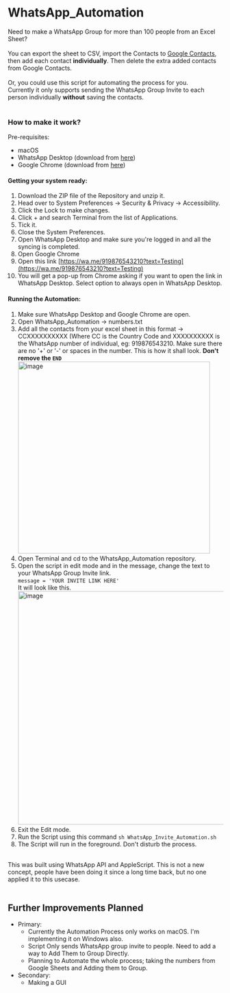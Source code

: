 # WhatsApp_Automation
Need to make a WhatsApp Group for more than 100 people from an Excel Sheet?<br><br>
You can export the sheet to CSV, import the Contacts to [Google Contacts](https://www.contacts.google.com), then add each contact **individually**. Then delete the extra added contacts from Google Contacts.<br><br>
Or, you could use this script for automating the process for you.<br>
Currently it only supports sending the WhatsApp Group Invite to each person individually **without** saving the contacts.<br><br>
### How to make it work?
Pre-requisites:
  - macOS
  - WhatsApp Desktop (download from [here](https://apps.apple.com/us/app/whatsapp-desktop/id1147396723?mt=12))
  - Google Chrome (download from [here](https://www.google.com/chrome/))

#### Getting your system ready:
  1. Download the ZIP file of the Repository and unzip it.
  2. Head over to System Preferences -> Security & Privacy -> Accessibility.
  3. Click the Lock to make changes.
  4. Click + and search Terminal from the list of Applications.
  5. Tick it.
  6. Close the System Preferences.
  7. Open WhatsApp Desktop and make sure you're logged in and all the syncing is completed.
  8. Open Google Chrome
  9. Open this link [https://wa.me/919876543210?text=Testing](https://wa.me/919876543210?text=Testing)
  10. You will get a pop-up from Chrome asking if you want to open the link in WhatsApp Desktop. Select option to always open in WhatsApp Desktop.

#### Running the Automation:
  1. Make sure WhatsApp Desktop and Google Chrome are open.
  2. Open WhatsApp_Automation -> numbers.txt
  3. Add all the contacts from your excel sheet in this format -> CCXXXXXXXXXX (Where CC is the Country Code and XXXXXXXXXX is the WhatsApp number of individual, eg: 919876543210. Make sure there are no '+' or '-' or spaces in the number. This is how it shall look. **Don't remove the `END`** <img width="448" alt="image" src="https://user-images.githubusercontent.com/77260373/155940208-a476cd63-3cf2-4a18-a542-b8ccd85d2e05.png"> 
  4. Open Terminal and cd to the WhatsApp_Automation repository.
  5. Open the script in edit mode and in the message, change the text to your WhatsApp Group Invite link.<br> `message = 'YOUR INVITE LINK HERE'` <br>It will look like this. <img width="545" alt="image" src="https://user-images.githubusercontent.com/77260373/155943250-b0b16308-a361-447c-9a2c-ac3d7d46815b.png">
  6. Exit the Edit mode.
  7. Run the Script using this command `sh WhatsApp_Invite_Automation.sh`
  8. The Script will run in the foreground. Don't disturb the process.

<br>
This was built using WhatsApp API and AppleScript. This is not a new concept, people have been doing it since a long time back, but no one applied it to this usecase.<br><br>

## Further Improvements Planned
- Primary:
  - Currently the Automation Process only works on macOS. I'm implementing it on Windows also.
  - Script Only sends WhatsApp group invite to people. Need to add a way to Add Them to Group Directly.
  - Planning to Automate the whole process; taking the numbers from Google Sheets and Adding them to Group.
- Secondary:
  - Making a GUI 
